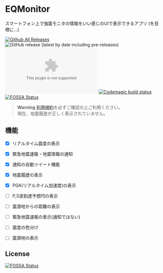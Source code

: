 # EQMonitor

スマートフォン上で強震モニタの情報をいい感じのUIで表示できるアプリ
(を目標に…)     

[![Github All Releases](https://img.shields.io/github/downloads/EQMonitor/EQMonitor/total.svg)]()   ![GitHub release (latest by date including pre-releases)](https://img.shields.io/github/v/release/EQMonitor/EQMonitor?color=blue&include_prereleases&label=Release)
![GitHub release (latest by date and asset including pre-releases)](https://img.shields.io/github/downloads-pre/EQMonitor/EQMonitor/latest/app-release.apk)
[![Codemagic build status](https://api.codemagic.io/apps/621bb2a4bc3d3d2156cab924/621bb2a4bc3d3d2156cab923/status_badge.svg)](https://codemagic.io/apps/621bb2a4bc3d3d2156cab924/621bb2a4bc3d3d2156cab923/latest_build)
[![FOSSA Status](https://app.fossa.com/api/projects/git%2Bgithub.com%2FEQMonitor%2FEQMonitor.svg?type=shield)](https://app.fossa.com/projects/git%2Bgithub.com%2FEQMonitor%2FEQMonitor?ref=badge_shield)

> **Warning**
> [利用規約](https://github.com/EQMonitor/EQMonitor/blob/main/docs/policy.md)を必ずご確認の上ご利用ください。  
> 現在、地震履歴が正しく表示されていません。

## **機能**
- [x] リアルタイム震度の表示
- [x] 緊急地震速報・地震情報の通知
- [x] 通知の自動ツイート機能
- [x] 地震履歴の表示
- [x] PGA(リアルタイム加速度)の表示
- [ ] P,S波到達予想円の表示
- [ ] 震源地からの距離の表示
- [ ] 緊急地震速報の表示(通知ではない)
- [ ] 震度の色分け
- [ ] 震源地の表示


## License
 [![FOSSA Status](https://app.fossa.com/api/projects/git%2Bgithub.com%2FEQMonitor%2FEQMonitor.svg?type=large)](https://app.fossa.com/projects/git%2Bgithub.com%2FEQMonitor%2FEQMonitor?ref=badge_large)
